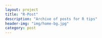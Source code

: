 ```yaml
---
layout: project
title: "R-Post"
description: "Archive of posts for R tips"
header-img: "img/home-bg.jpg"
category: post
---
```

